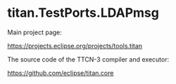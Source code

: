 # titan.TestPorts.LDAPmsg

Main project page:

https://projects.eclipse.org/projects/tools.titan

The source code of the TTCN-3 compiler and executor:

https://github.com/eclipse/titan.core
